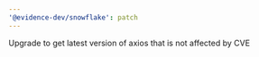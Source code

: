 ```yaml
---
'@evidence-dev/snowflake': patch
---
```


Upgrade to get latest version of axios that is not affected by CVE
